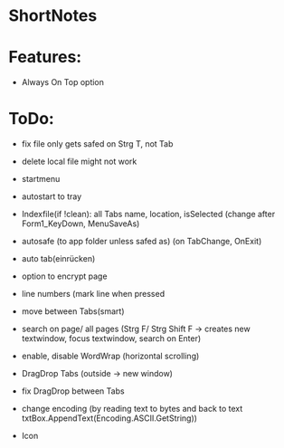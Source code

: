 # ShortNotes


# Features:
- Always On Top option

# ToDo:

- fix file only gets safed on Strg T, not Tab
- delete local file might not work

- startmenu
- autostart to tray
- Indexfile(if !clean): all Tabs name, location, isSelected (change after Form1_KeyDown, MenuSaveAs)
- autosafe (to app folder unless safed as) (on TabChange, OnExit)
- auto tab(einrücken)
- option to encrypt page
- line numbers (mark line when pressed
- move between Tabs(smart)
- search on page/ all pages (Strg F/ Strg Shift F -> creates new textwindow, focus textwindow, search on Enter)
- enable, disable WordWrap (horizontal scrolling)
- DragDrop Tabs (outside -> new window)
- fix DragDrop between Tabs
- change encoding (by reading text to bytes and back to text txtBox.AppendText(Encoding.ASCII.GetString))
- Icon
